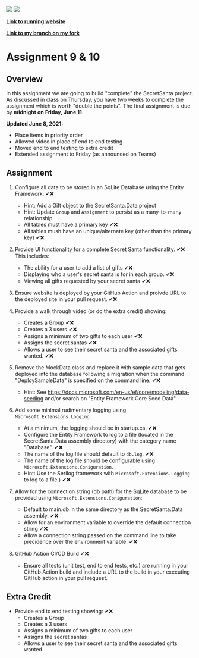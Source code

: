 ![](../../workflows/Assignment_Build_Test/badge.svg)
![](../../workflows/Deploy_Final_Assignment/badge.svg)

[**Link to running website**](https://cybotive-ewu-cscd379-2021-spring.azurewebsites.net)

[**Link to my branch on my fork**](https://github.com/Cybotive/EWU-CSCD379-2021-Spring/tree/Assignment9)

# Assignment 9 & 10

## Overview

In this assignment we are going to build "complete" the SecretSanta project. As discussed in class on Thursday, you have two weeks to complete the assignment which is worth "double the points". The final assignment is due by __midnight on Friday, June 11__. 

__Updated June 8, 2021:__ 
 - Place items in priority order
 - Allowed video in place of end to end testing
 - Moved end to end testing to extra credit
 - Extended assignment to Friday (as announced on Teams)

## Assignment

1. Configure all data to be stored in an SqLite Database using the Entity Framework. ✔❌
    - Hint: Add a Gift object to the SecretSanta.Data project
    - Hint: Update `Group` and `Assignment` to persist as a many-to-many relationship
    - All tables must have a primary key ✔❌
    - All tables mush have an unique/alternate key (other than the primary key) ✔❌

2. Provide UI functionality for a complete Secret Santa functionality. ✔❌
  This includes:
    - The ability for a user to add a list of gifts ✔❌
    - Displaying who a user's secret santa is for in each group. ✔❌
    - Viewing all gifts requested by your secret santa ✔❌

3. Ensure website is deployed by your GitHub Action and proivde URL to the deployed site in your pull request. ✔❌

4. Provide a walk through video (or do the extra credit) showing:
    - Creates a Group ✔❌
    - Creates a 3 users ✔❌
    - Assigns a minimum of two gifts to each user ✔❌
    - Assigns the secret santas ✔❌
    - Allows a user to see their secret santa and the associated gifts wanted. ✔❌

5. Remove the MockData class and replace it with sample data that gets deployed into the database following a migration when the command "DeploySampleData" is specified on the command line. ✔❌
    - Hint: See https://docs.microsoft.com/en-us/ef/core/modeling/data-seeding and/or search on "Entity Framework Core Seed Data"

6. Add some minimal rudimentary logging using `Microsoft.Extensions.Logging`. 
    - At a minimum, the logging should be in startup.cs. ✔❌
    - Configure the Entity Framework to log to a file (located in the SecretSanta.Data assembly directory) with the category name "Database". ✔❌
    - The name of the log file should default to `db.log`. ✔❌
    - The name of the log file should be configurable using `Microsoft.Extensions.Coniguration`.
    - Hint: Use the Serilog framework with `Microsoft.Extensions.Logging` to log to a file.) ✔❌

7. Allow for the connection string (db path) for the SqLite database to be provided using `Microsoft.Extensions.Coniguration`:
    - Default to main.db in the same directory as the SecretSanta.Data assembly. ✔❌
    - Allow for an environment variable to override the default connection string ✔❌
    - Allow a connection string passed on the command line to take precidence over the environment variable. ✔❌

9. GitHub Action CI/CD Build ✔❌
    - Ensure all tests (unit test, end to end tests, etc.) are running in your GitHub Action build and include a URL to the build in your executing GitHub action in your pull request.

## Extra Credit

- Provide end to end testing showing: ✔❌
  - Creates a Group
  - Creates a 3 users
  - Assigns a minimum of two gifts to each user
  - Assigns the secret santas
  - Allows a user to see their secret santa and the associated gifts wanted.
